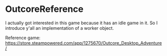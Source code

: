 # OutcoreReference
I actually got interested in this game because it has an idle game in it. So I introduce y'all an implementation of a worker object.

Reference game: https://store.steampowered.com/app/1275670/Outcore_Desktop_Adventure/
